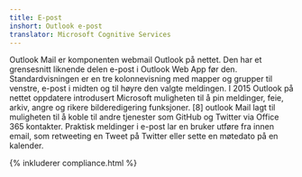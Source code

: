 ```yaml
---
title: E-post
inshort: Outlook e-post
translator: Microsoft Cognitive Services
---
```


Outlook Mail er komponenten webmail Outlook på nettet. Den har et grensesnitt liknende delen e-post i Outlook Web App før den. Standardvisningen er en tre kolonnevisning med mapper og grupper til venstre, e-post i midten og til høyre den valgte meldingen. I 2015 Outlook på nettet oppdatere introdusert Microsoft muligheten til å pin meldinger, feie, arkiv, angre og rikere bilderedigering funksjoner. [8] outlook Mail lagt til muligheten til å koble til andre tjenester som GitHub og Twitter via Office 365 kontakter. Praktisk meldinger i e-post lar en bruker utføre fra innen email, som retweeting en Tweet på Twitter eller sette en møtedato på en kalender. 

{% inkluderer compliance.html %}



